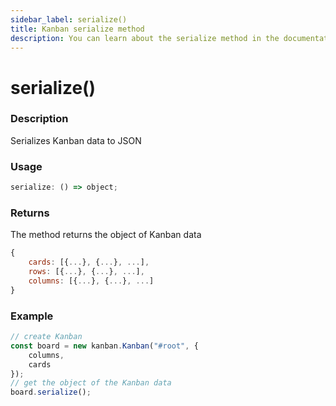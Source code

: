 ```yaml
---
sidebar_label: serialize()
title: Kanban serialize method
description: You can learn about the serialize method in the documentation of the JavaScript Kanban library. Browse developer guides and API reference, try out code examples and live demos.
---
```


# serialize()

### Description

Serializes Kanban data to JSON

### Usage

~~~jsx {}
serialize: () => object;
~~~

### Returns

The method returns the object of Kanban data  

~~~jsx {}
{
	cards: [{...}, {...}, ...],
	rows: [{...}, {...}, ...],
	columns: [{...}, {...}, ...]
}
~~~

### Example

~~~jsx {7}
// create Kanban
const board = new kanban.Kanban("#root", {
	columns,
	cards
});
// get the object of the Kanban data
board.serialize();
~~~
